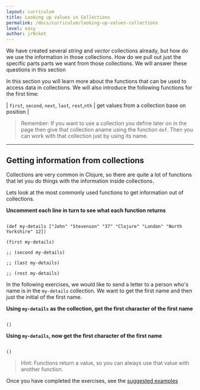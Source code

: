 ```yaml
---
layout: curriculum
title: Looking up values in Collections
permalink: /docs/curriculum/looking-up-values-collections
level: easy
author: jr0cket
---
```


We have created several _string_ and _vector_ collections already, but how do we use the information in those collections.  How do we pull out just the specific parts parts we want from those collections.  We will answer these questions in this section

In this section you will learn more about the functions that can be used to access data in collections.  We will also introduce the following functions for the first time:

| `first`, `second`, `next`, `last`, `rest`,`nth` | get values from a collection base on position |

> Remember:  If you want to use a collection you define later on in the page then give that collection aname using the function `def`.  Then you can work with that collection just by using its name.

<hr />

## Getting information from collections

Collections are very common in Clojure, so there are quite a lot of functions that let you do things with the information inside collections.

Lets look at the most commonly used functions to get information out of collections.

**Uncomment each line in turn to see what each function returns**

<!-- Using expression evaluation fix to make string appear as a value in klipse -->
<pre><code class="language-klipse" data-eval-context="expr">
(def my-details ["John" "Stevenson" "37" "Clojure" "London" "North Yorkshire" 12])

(first my-details)

;; (second my-details)

;; (last my-details)

;; (rest my-details)
</code></pre>



In the following exercises, we would like to send a letter to a person who's name is in the `my-details` collection.  We want to get the first name and then just the initial of the first name.

**Using `my-details` as the collection, get the first character of the first name**

<!-- Using expression evaluation fix to make string appear as a value in klipse -->
<pre><code class="language-klipse" data-eval-context="expr">
()
</code></pre>

**Using `my-details`, now get the first character of the first name**

<!-- Using expression evaluation fix to make string appear as a value in klipse -->
<pre><code class="language-klipse" data-eval-context="expr">
()
</code></pre>

> Hint: Functions return a value, so you can always use that value with another function.

Once you have completed the exercises, see the [suggested examples](https://gist.github.com/f552382d8c4e6ddedaf7eeecf01800e3)
